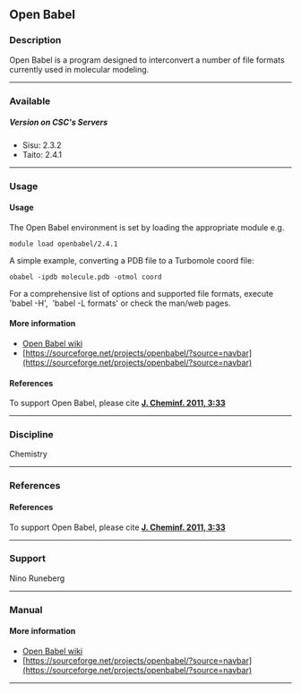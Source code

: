 ## Open Babel

### Description

Open Babel is a program designed to interconvert a number of file formats currently used in molecular modeling.

* * *

### Available

##### Version on CSC's Servers

*   Sisu: 2.3.2
*   Taito: 2.4.1

* * *

### Usage

#### Usage

The Open Babel environment is set by loading the appropriate module e.g.

    module load openbabel/2.4.1

A simple example, converting a PDB file to a Turbomole coord file:

    obabel -ipdb molecule.pdb -otmol coord

For a comprehensive list of options and supported file formats, execute 'babel -H',  'babel -L formats' or check the man/web pages.

#### More information

*   [Open Babel wiki](http://openbabel.org/wiki/Main_Page)
*   [https://sourceforge.net/projects/openbabel/?source=navbar](https://sourceforge.net/projects/openbabel/?source=navbar)

#### References

To support Open Babel, please cite **[J. Cheminf. 2011, 3:33](http://www.jcheminf.com/content/3/1/33)**

* * *

### Discipline

Chemistry  

* * *

### References

#### References

To support Open Babel, please cite **[J. Cheminf. 2011, 3:33](http://www.jcheminf.com/content/3/1/33)**

* * *

### Support

Nino Runeberg

* * *

### Manual

#### More information

*   [Open Babel wiki](http://openbabel.org/wiki/Main_Page)
*   [https://sourceforge.net/projects/openbabel/?source=navbar](https://sourceforge.net/projects/openbabel/?source=navbar)

* * *